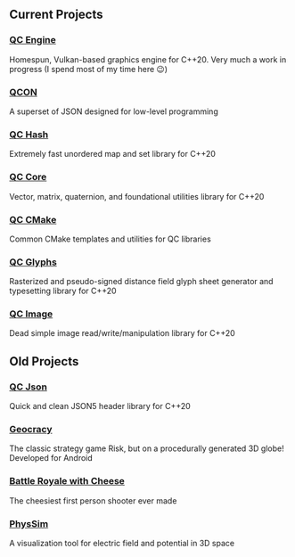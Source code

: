 ## Current Projects

### [QC Engine](https://github.com/daskie/qc-engine)
Homespun, Vulkan-based graphics engine for C++20. Very much a work in progress (I spend most of my time here 😉)

### [QCON](https://github.com/daskie/qcon)
A superset of JSON designed for low-level programming

### [**QC Hash**](https://github.com/daskie/qc-hash)
Extremely fast unordered map and set library for C++20

### [QC Core](https://github.com/daskie/qc-core)
Vector, matrix, quaternion, and foundational utilities library for C++20

### [QC CMake](https://github.com/daskie/qc-cmake)
Common CMake templates and utilities for QC libraries

### [QC Glyphs](https://github.com/daskie/qc-glyphs)
Rasterized and pseudo-signed distance field glyph sheet generator and typesetting library for C++20

### [QC Image](https://github.com/daskie/qc-image)
Dead simple image read/write/manipulation library for C++20

## Old Projects

### [QC Json](https://github.com/daskie/qc-json)
Quick and clean JSON5 header library for C++20

### [Geocracy](https://github.com/daskie/Geocracy)
The classic strategy game Risk, but on a procedurally generated 3D globe! Developed for Android

### [Battle Royale with Cheese](https://github.com/daskie/BattleRoyale)
The cheesiest first person shooter ever made

### [PhysSim](https://github.com/daskie/PhysSim)
A visualization tool for electric field and potential in 3D space
